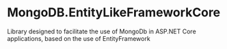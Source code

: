 # MongoDB.EntityLikeFrameworkCore
Library designed to facilitate the use of MongoDb in ASP.NET Core applications, based on the use of EntityFramework
